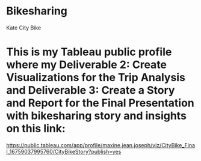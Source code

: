 # Bikesharing
Kate City Bike
# This is my Tableau public profile where my Deliverable 2: Create Visualizations for the Trip Analysis and Deliverable 3: Create a Story and Report for the Final Presentation with bikesharing story and insights on this link:
https://public.tableau.com/app/profile/maxine.jean.joseph/viz/CityBike_Final_16759037995760/CityBikeStory?publish=yes
